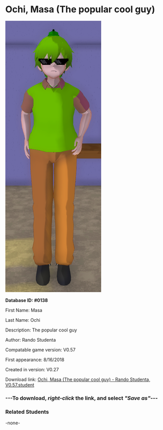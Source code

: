 # Ochi, Masa (The popular cool guy)

<img src="../../Files/Images/Ochi, Masa (The popular cool guy).png" title="Ochi, Masa (The popular cool guy) - Rando Studenta, V0.57">

**Database ID: #0138**

First Name: Masa

Last Name: Ochi

Description: The popular cool guy

Author: Rando Studenta

Compatable game version: V0.57

First appearance: 8/16/2018

Created in version: V0.27

Download link: <a href="https://raw.githubusercontent.com/Arbiter1223/Daigaku-Gurashi-Custom-Students/master/Files/Student%20Files/Ochi%2C%20Masa%20(The%20popular%20cool%20guy)%20-%20Rando%20Studenta%2C%20V0.57.student">Ochi, Masa (The popular cool guy) - Rando Studenta, V0.57.student</a>

### ---**To download, _right-click_ the link, and select _"Save as"_**---

### Related Students

-none-
